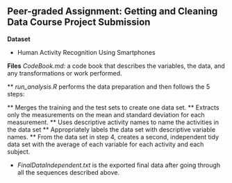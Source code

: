 ## Peer-graded Assignment: Getting and Cleaning Data Course Project Submission

**Dataset**
* Human Activity Recognition Using Smartphones

**Files**
*CodeBook.md:* a code book that describes the variables, the data, and any transformations or work performed. 

** *run_analysis.R* performs the data preparation and then follows the 5 steps:

**  Merges the training and the test sets to create one data set.
**  Extracts only the measurements on the mean and standard deviation for each measurement.
**  Uses descriptive activity names to name the activities in the data set
**  Appropriately labels the data set with descriptive variable names.
**  From the data set in step 4, creates a second, independent tidy data set with the average of each variable for each activity and each subject.

* *FinalDataIndependent.txt* is the exported final data after going through all the sequences described above.
